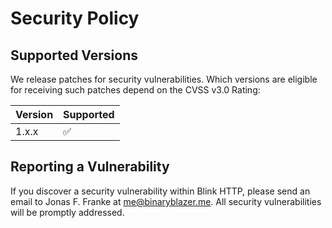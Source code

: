 # Security Policy

## Supported Versions

We release patches for security vulnerabilities. Which versions are eligible for receiving such patches depend on the CVSS v3.0 Rating:

| Version | Supported          |
| ------- | ------------------ |
| 1.x.x   | :white_check_mark: |

## Reporting a Vulnerability

If you discover a security vulnerability within Blink HTTP, please send an email to Jonas F. Franke at me@binaryblazer.me. All security vulnerabilities will be promptly addressed.
